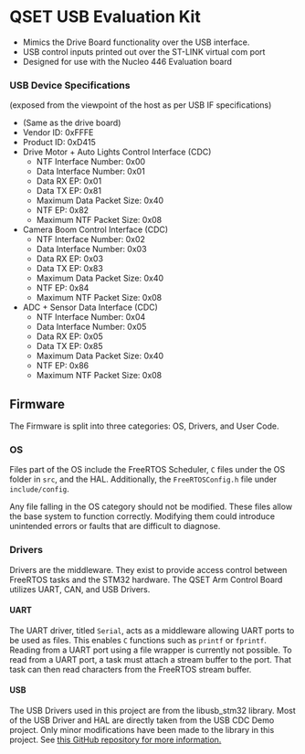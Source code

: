 # QSET USB Evaluation Kit

- Mimics the Drive Board functionality over the USB interface.
- USB control inputs printed out over the ST-LINK virtual com port
- Designed for use with the Nucleo 446 Evaluation board

### USB Device Specifications
(exposed from the viewpoint of the host as per USB IF specifications)
- (Same as the drive board)
- Vendor ID: 0xFFFE
- Product ID: 0xD415
- Drive Motor + Auto Lights Control Interface (CDC)
    - NTF Interface Number: 0x00
    - Data Interface Number: 0x01
    - Data RX EP: 0x01
    - Data TX EP: 0x81
    - Maximum Data Packet Size: 0x40
    - NTF EP: 0x82
    - Maximum NTF Packet Size: 0x08
- Camera Boom Control Interface (CDC)
    - NTF Interface Number: 0x02
    - Data Interface Number: 0x03
    - Data RX EP: 0x03
    - Data TX EP: 0x83
    - Maximum Data Packet Size: 0x40
    - NTF EP: 0x84
    - Maximum NTF Packet Size: 0x08
- ADC + Sensor Data Interface (CDC)
    - NTF Interface Number: 0x04
    - Data Interface Number: 0x05
    - Data RX EP: 0x05
    - Data TX EP: 0x85
    - Maximum Data Packet Size: 0x40
    - NTF EP: 0x86
    - Maximum NTF Packet Size: 0x08


## Firmware
The Firmware is split into three categories: OS, Drivers, and User Code.

### OS
Files part of the OS include the FreeRTOS Scheduler, `C` files under the OS folder in `src`, and the HAL.
Additionally, the `FreeRTOSConfig.h` file under `include/config`.

Any file falling in the OS category should not be modified.
These files allow the base system to function correctly.
Modifying them could introduce unintended errors or faults that are difficult to diagnose.

### Drivers
Drivers are the middleware.
They exist to provide access control between FreeRTOS tasks and the STM32 hardware.
The QSET Arm Control Board utilizes UART, CAN, and USB Drivers.

#### UART
The UART driver, titled `Serial`, acts as a middleware allowing UART ports to be used as files.
This enables `C` functions such as `printf` or `fprintf`.
Reading from a UART port using a file wrapper is currently not possible.
To read from a UART port, a task must attach a stream buffer to the port.
That task can then read characters from the FreeRTOS stream buffer.

#### USB
The USB Drivers used in this project are from the libusb_stm32 library.
Most of the USB Driver and HAL are directly taken from the USB CDC Demo project.
Only minor modifications have been made to the library in this project.
See [this GitHub repository for more information.](https://github.com/dmitrystu/libusb_stm32)